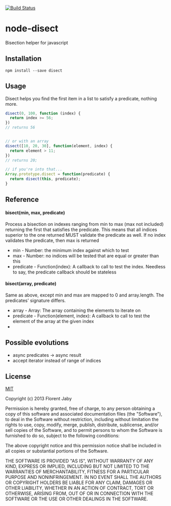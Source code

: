 [![Build Status](https://travis-ci.org/Floby/node-disect.png)](https://travis-ci.org/Floby/node-disect)

# node-disect

Bisection helper for javascript

## Installation

    npm install --save disect

## Usage

Disect helps you find the first item in a list to satisfy a predicate,
nothing more.

```javascript
disect(0, 100, function (index) {
  return index >= 56;
})
// returns 56


// or with an array
disect([10, 20, 30], function(element, index) {
  return element > 11;
})
// returns 20;

// if you're into that...
Array.prototype.disect = function(predicate) {
  return disect(this, predicate);
}
```

## Reference

#### bisect(min, max, predicate)

Process a bisection on indexes ranging from min to max (max not included) returning the first
that satisfies the predicate. This means that all indices superior to the one returned MUST 
validate the predicate as well.
If no index validates the predicate, then max is returned

* min - Number: the minimum index against which to test
* max - Number: no indices will be tested that are equal or greater than this
* predicate - Function(index): A callback to call to test the index. Needless to say,
the predicate callback should be stateless

#### bisect(array, predicate)

Same as above, except min and max are mapped to 0 and array.length.
The predicates' signature differs.

* array - Array: The array containing the elements to iterate on
* predicate - Function(element, index): A callback to call to test the element of the array at the given index
* 

## Possible evolutions

* async predicates -> async result
* accept iterator instead of range of indices

## License

[MIT](http://opensource.org/licenses/MIT)

Copyright (c) 2013 Florent Jaby

Permission is hereby granted, free of charge, to any person obtaining a copy of this software and associated documentation files (the "Software"), to deal in the Software without restriction, including without limitation the rights to use, copy, modify, merge, publish, distribute, sublicense, and/or sell copies of the Software, and to permit persons to whom the Software is furnished to do so, subject to the following conditions:

The above copyright notice and this permission notice shall be included in all copies or substantial portions of the Software.

THE SOFTWARE IS PROVIDED "AS IS", WITHOUT WARRANTY OF ANY KIND, EXPRESS OR IMPLIED, INCLUDING BUT NOT LIMITED TO THE WARRANTIES OF MERCHANTABILITY, FITNESS FOR A PARTICULAR PURPOSE AND NONINFRINGEMENT. IN NO EVENT SHALL THE AUTHORS OR COPYRIGHT HOLDERS BE LIABLE FOR ANY CLAIM, DAMAGES OR OTHER LIABILITY, WHETHER IN AN ACTION OF CONTRACT, TORT OR OTHERWISE, ARISING FROM, OUT OF OR IN CONNECTION WITH THE SOFTWARE OR THE USE OR OTHER DEALINGS IN THE SOFTWARE.
